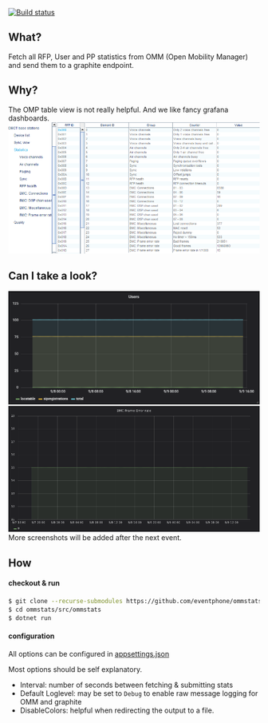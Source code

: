 [![Build status](https://ci.appveyor.com/api/projects/status/dorcn4d1cvgh683m/branch/master?svg=true)](https://ci.appveyor.com/project/eventphone/ommstats/branch/master)

## What?
Fetch all RFP, User and PP statistics from OMM (Open Mobility Manager) and send them to a graphite endpoint.

## Why?
The OMP table view is not really helpful. And we like fancy grafana dashboards. 
![OMP Statistics](./doc/omp.png)

## Can I take a look?
![Users](./doc/Users.png)
![BMC Frame Error](./doc/BMC_Frame_Error.png)
More screenshots will be added after the next event.

## How

#### checkout & run
``` sh
$ git clone --recurse-submodules https://github.com/eventphone/ommstats.git
$ cd ommstats/src/ommstats
$ dotnet run
```

#### configuration
All options can be configured in [appsettings.json](src/ommstats/appsettings.json)

Most options should be self explanatory.
- Interval: number of seconds between fetching & submitting stats
- Default Loglevel: may be set to `Debug` to enable raw message logging for OMM and graphite
- DisableColors: helpful when redirecting the output to a file.
